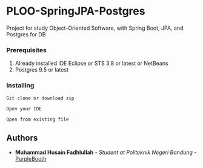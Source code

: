 # PLOO-SpringJPA-Postgres

Project for study Object-Oriented Software, with Spring Boot, JPA, and Postgres for DB

### Prerequisites

1. Already installed IDE Eclipse or STS 3.8 or latest or NetBeans
2. Postgres 9.5 or latest

### Installing

```
Git clone or download zip
```

```
Open your IDE
```

```
Open from existing file 
```

## Authors

* **Muhammad Husain Fadhlullah** - *Student at Politeknik Negeri Bandung* - [PurpleBooth](https://github.com/toxinoid00)